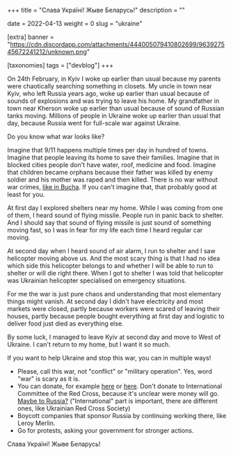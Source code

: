 +++
title = "Слава Україні! Жыве Беларусь!"
description = ""

date = 2022-04-13
weight = 0
slug = "ukraine"

[extra]
banner = "https://cdn.discordapp.com/attachments/444005079410802699/963927545672241212/unknown.png"

[taxonomies]
tags = ["devblog"]
+++

On 24th February, in Kyiv I woke up earlier than usual because my parents were
chaotically searching something in closets. My uncle in town near Kyiv, who left
Russia years ago, woke up earlier than usual because of sounds of explosions and
was trying to leave his home. My grandfather in town near Kherson woke up
earlier than usual because of sound of Russian tanks moving. Millions of people
in Ukraine woke up earlier than usual that day, because Russia went for
full-scale war against Ukraine.

Do you know what war looks like?

Imagine that 9/11 happens multiple times per day in hundred of towns. Imagine
that people leaving its home to save their families. Imagine that in blocked
cities people don't have water, roof, medicine and food. Imagine that children
became orphans because their father was killed by enemy soldier and his mother
was raped and then killed. There is no war without war crimes, [like in
Bucha](https://youtu.be/oJHhB85huXQ). If you can't imagine that, that probably
good at least for you.

At first day I explored shelters near my home. While I was coming from one of
them, I heard sound of flying missile. People run in panic back to shelter. And
I should say that sound of flying missile is just sound of something moving
fast, so I was in fear for my life each time I heard regular car moving.

At second day when I heard sound of air alarm, I run to shelter and I saw
helicopter moving above us. And the most scary thing is that I had no idea which
side this helicopter belongs to and whether I will be able to run to shelter or
will die right there. When I got to shelter I was told that helicopter was
Ukrainian helicopter specialised on emergency situations.

For me the war is just pure chaos and understanding that most elementary things
might vanish. At second day I didn't have electricity and most markets were
closed, partly because workers were scared of leaving their houses, partly
because people bought everything at first day and logistic to deliver food just
died as everything else.

By some luck, I managed to leave Kyiv at second day and move to West of Ukraine.
I can't return to my home, but I want it so much.

If you want to help Ukraine and stop this war, you can in multiple ways!

* Please, call this war, not "conflict" or "military operation". Yes, word "war"
  is scary as it is.
* You can donate, for example
  [here](https://twitter.com/Ukraine/status/1505513001742487555) or
  [here](https://putina.net/). Don't donate to International Committee of the
  Red Cross, because it's unclear were money will go. [Maybe to
  Russia?](https://www.rada.gov.ua/en/news/News/220991.html) ("International"
  part is important, there are different ones, like Ukrainian Red Cross Society)
* Boycott companies that sponsor Russia by continuing working there, like Leroy
  Merlin.
* Go for protests, asking your government for stronger actions.

Слава Україні! Жыве Беларусь!
